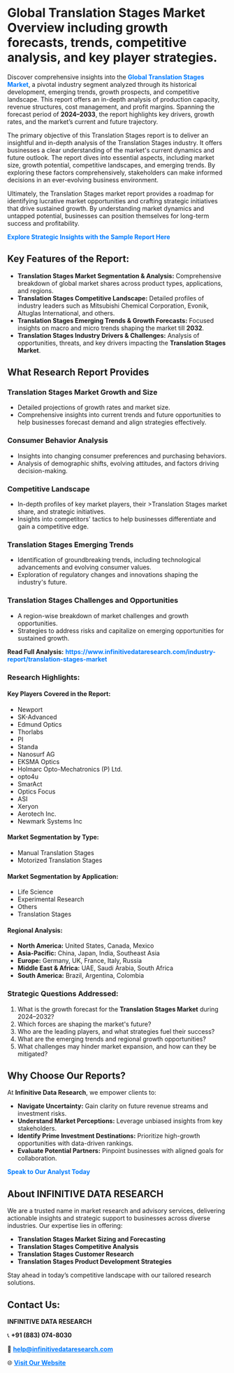 <h1>Global Translation Stages Market Overview including growth forecasts, trends, competitive analysis, and key player strategies.</h1>
<p>
Discover comprehensive insights into the 
<a href="https://www.infinitivedataresearch.com/industry-report/translation-stages-market" rel="dofollow" style="color: #007BFF; text-decoration: none;"><strong>Global Translation Stages Market</strong></a>, a pivotal industry segment analyzed through its historical development, emerging trends, growth prospects, and competitive landscape. This report offers an in-depth analysis of production capacity, revenue structures, cost management, and profit margins. Spanning the forecast period of <strong>2024–2033</strong>, the report highlights key drivers, growth rates, and the market’s current and future trajectory.
</p>
<p>
The primary objective of this Translation Stages report is to deliver an insightful and in-depth analysis of the Translation Stages industry. It offers businesses a clear understanding of the market's current dynamics and future outlook. The report dives into essential aspects, including market size, growth potential, competitive landscapes, and emerging trends. By exploring these factors comprehensively, stakeholders can make informed decisions in an ever-evolving business environment.
</p>
<p>
Ultimately, the Translation Stages market report provides a roadmap for identifying lucrative market opportunities and crafting strategic initiatives that drive sustained growth. By understanding market dynamics and untapped potential, businesses can position themselves for long-term success and profitability.
</p>
<p>
<a href="https://www.infinitivedataresearch.com/request-sample/reportId=111743" style="color: #007BFF; text-decoration: none;"><strong>Explore Strategic Insights with the Sample Report Here</strong></a>
</p>

<h2>Key Features of the Report:</h2>
<ul>
<li><strong>Translation Stages Market Segmentation & Analysis:</strong> Comprehensive breakdown of global market shares across product types, applications, and regions.</li>
<li><strong>Translation Stages Competitive Landscape:</strong> Detailed profiles of industry leaders such as Mitsubishi Chemical Corporation, Evonik, Altuglas International, and others.</li>
<li><strong>Translation Stages Emerging Trends & Growth Forecasts:</strong> Focused insights on macro and micro trends shaping the market till <strong>2032</strong>.</li>
<li><strong>Translation Stages Industry Drivers & Challenges:</strong> Analysis of opportunities, threats, and key drivers impacting the <strong>Translation Stages Market</strong>.</li>
</ul>

<h2>What Research Report Provides</h2>
<h3>Translation Stages Market Growth and Size</h3>
<ul>
<li>Detailed projections of growth rates and market size.</li>
<li>Comprehensive insights into current trends and future opportunities to help businesses forecast demand and align strategies effectively.</li>
</ul>

<h3>Consumer Behavior Analysis</h3>
<ul>
<li>Insights into changing consumer preferences and purchasing behaviors.</li>
<li>Analysis of demographic shifts, evolving attitudes, and factors driving decision-making.</li>
</ul>

<h3>Competitive Landscape</h3>
<ul>
<li>In-depth profiles of key market players, their >Translation Stages market share, and strategic initiatives.</li>
<li>Insights into competitors' tactics to help businesses differentiate and gain a competitive edge.</li>
</ul>

<h3>Translation Stages Emerging Trends</h3>
<ul>
<li>Identification of groundbreaking trends, including technological advancements and evolving consumer values.</li>
<li>Exploration of regulatory changes and innovations shaping the industry's future.</li>
</ul>

<h3>Translation Stages Challenges and Opportunities</h3>
<ul>
<li>A region-wise breakdown of market challenges and growth opportunities.</li>
<li>Strategies to address risks and capitalize on emerging opportunities for sustained growth.</li>
</ul>
<p><strong>Read Full Analysis:</strong> <a href="https://www.infinitivedataresearch.com/industry-report/translation-stages-market" rel="dofollow" style="color: #007BFF; text-decoration: none;"><strong>https://www.infinitivedataresearch.com/industry-report/translation-stages-market</strong></a></p>
<h3>Research Highlights:</h3>
<h4>Key Players Covered in the Report:</h4>
<ul><li>Newport</li><li>SK-Advanced</li><li>Edmund Optics</li><li>Thorlabs</li><li>PI</li><li>Standa</li><li>Nanosurf AG</li><li>EKSMA Optics</li><li>Holmarc Opto-Mechatronics (P) Ltd.</li><li>opto4u</li><li>SmarAct</li><li>Optics Focus</li><li>ASI</li><li>Xeryon</li><li>Aerotech Inc.</li><li>Newmark Systems Inc</li></ul>
<h4>Market Segmentation by Type:</h4>
<ul><li>Manual Translation Stages</li><li>Motorized Translation Stages</li></ul>
<h4>Market Segmentation by Application:</h4>
<ul><li>Life Science</li><li>Experimental Research</li><li>Others</li><li>Translation Stages</li></ul>

<h4>Regional Analysis:</h4>
<ul>
<li><strong>North America:</strong> United States, Canada, Mexico</li>
<li><strong>Asia-Pacific:</strong> China, Japan, India, Southeast Asia</li>
<li><strong>Europe:</strong> Germany, UK, France, Italy, Russia</li>
<li><strong>Middle East & Africa:</strong> UAE, Saudi Arabia, South Africa</li>
<li><strong>South America:</strong> Brazil, Argentina, Colombia</li>
</ul>

<h3>Strategic Questions Addressed:</h3>
<ol>
<li>What is the growth forecast for the <strong>Translation Stages Market</strong> during 2024–2032?</li>
<li>Which forces are shaping the market's future?</li>
<li>Who are the leading players, and what strategies fuel their success?</li>
<li>What are the emerging trends and regional growth opportunities?</li>
<li>What challenges may hinder market expansion, and how can they be mitigated?</li>
</ol>

<h2>Why Choose Our Reports?</h2>
<p>At <strong>Infinitive Data Research</strong>, we empower clients to:</p>
<ul>
<li><strong>Navigate Uncertainty:</strong> Gain clarity on future revenue streams and investment risks.</li>
<li><strong>Understand Market Perceptions:</strong> Leverage unbiased insights from key stakeholders.</li>
<li><strong>Identify Prime Investment Destinations:</strong> Prioritize high-growth opportunities with data-driven rankings.</li>
<li><strong>Evaluate Potential Partners:</strong> Pinpoint businesses with aligned goals for collaboration.</li>
</ul>
<p><a href="https://www.infinitivedataresearch.com/industry-report/translation-stages-market" rel="dofollow" style="color: #007BFF; text-decoration: none;"><strong>Speak to Our Analyst Today</strong></a></p>

<h2>About INFINITIVE DATA RESEARCH</h2>
<p>We are a trusted name in market research and advisory services, delivering actionable insights and strategic support to businesses across diverse industries. Our expertise lies in offering:</p>
<ul>
<li><strong>Translation Stages Market Sizing and Forecasting</strong></li>
<li><strong>Translation Stages Competitive Analysis</strong></li>
<li><strong>Translation Stages Customer Research</strong></li>
<li><strong>Translation Stages Product Development Strategies</strong></li>
</ul>
<p>Stay ahead in today’s competitive landscape with our tailored research solutions.</p>

<h2>Contact Us:</h2>
<p><strong>INFINITIVE DATA RESEARCH</strong></p>
<p>📞 <strong>+91 (883) 074-8030</strong></p>
<p>📧 <strong><a href="mailto:help@infinitivedataresearch.com" style="color: #007BFF;">help@infinitivedataresearch.com</a></strong></p>
<p>🌐 <strong><a href="https://www.infinitivedataresearch.com" rel="dofollow" style="color: #007BFF;">Visit Our Website</a></strong></p>